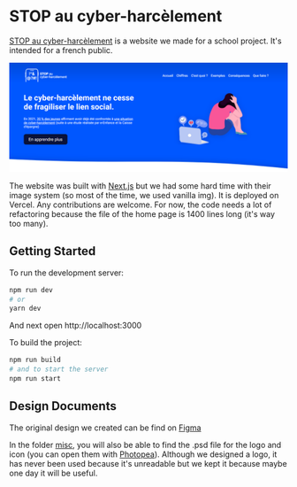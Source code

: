 # STOP au cyber-harcèlement

[STOP au cyber-harcèlement](https://www.stop-au-cyberharcelement.live/) is a website we made for a school project.
It's intended for a french public.

![illustration home page](doc/illustration.png)

The website was built with [Next.js](https://nextjs.org/) but we had some hard time with their image system (so most of the time, we used vanilla img). It is deployed on Vercel. Any contributions are welcome. For now, the code needs a lot of refactoring because the file of the home page is 1400 lines long (it's way too many). 

## Getting Started

To run the development server:
```bash
npm run dev
# or
yarn dev
```
And next open http://localhost:3000

To build the project:
```bash
npm run build
# and to start the server
npm run start
```

## Design Documents

The original design we created can be find on [Figma](https://www.figma.com/file/GWfvIVmXtTFIy8x7PmgfBl/STOP-au-cyber-harc%C3%A8lement?node-id=0%3A1)

In the folder [misc](misc/), you will also be able to find the .psd file for the
logo and icon (you can open them with [Photopea](https://www.photopea.com/)).
Although we designed a logo, it has never been used because it's unreadable
but we kept it because maybe one day it will be useful.